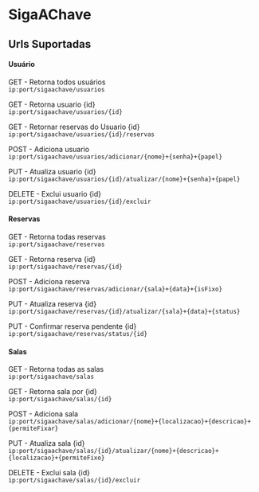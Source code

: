 # SigaAChave

## Urls Suportadas

#### Usuário

GET - Retorna todos usuários  
`ip:port/sigaachave/usuarios`

GET - Retorna usuario {id}  
`ip:port/sigaachave/usuarios/{id}`

GET - Retornar reservas do Usuario {id}  
`ip:port/sigaachave/usuarios/{id}/reservas`

POST - Adiciona usuario  
`ip:port/sigaachave/usuarios/adicionar/{nome}+{senha}+{papel}`

PUT - Atualiza usuario {id}  
`ip:port/sigaachave/usuarios/{id}/atualizar/{nome}+{senha}+{papel}`

DELETE - Exclui usuario {id}  
`ip:port/sigaachave/usuarios/{id}/excluir`

#### Reservas

GET - Retorna todas reservas  
`ip:port/sigaachave/reservas`

GET - Retorna reserva {id}  
`ip:port/sigaachave/reservas/{id}`

POST - Adiciona reserva  
`ip:port/sigaachave/reservas/adicionar/{sala}+{data}+{isFixo}`

PUT - Atualiza reserva {id}  
`ip:port/sigaachave/reservas/{id}/atualizar/{sala}+{data}+{status}`

PUT - Confirmar reserva pendente {id}  
`ip:port/sigaachave/reservas/status/{id}`

#### Salas

GET - Retorna todas as salas  
`ip:port/sigaachave/salas`

GET - Retorna sala por {id}  
`ip:port/sigaachave/salas/{id}`

POST - Adiciona sala  
`ip:port/sigaachave/salas/adicionar/{nome}+{localizacao}+{descricao}+{permiteFixar}`

PUT - Atualiza sala {id}  
`ip:port/sigaachave/salas/{id}/atualizar/{nome}+{descricao}+{localizacao}+{permiteFixo}`

DELETE - Exclui sala {id}  
`ip:port/sigaachave/salas/{id}/excluir`
